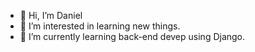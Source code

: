 - 👋 Hi, I’m Daniel
- 👀 I’m interested in learning new things.
- 🌱 I’m currently learning back-end devep using Django.
